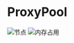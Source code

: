 # ProxyPool

![节点](https://i.loli.net/2020/12/24/pjGn4lIhogyBO8x.png)
![内存占用](https://i.loli.net/2020/12/24/7NectQpZCw6l89z.png)
